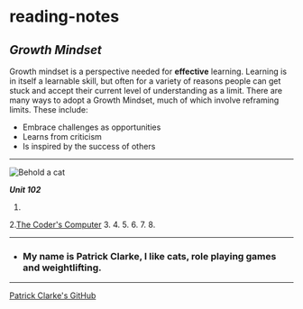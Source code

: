 # reading-notes
## ***Growth Mindset***
Growth mindset is a perspective needed for **effective** learning.  Learning is in itself a learnable skill, but often for a variety of reasons people can get stuck and accept their current level of understanding as a limit.  There are many ways to adopt a Growth Mindset, much of which involve reframing limits.  These include:
* Embrace challenges as opportunities
* Learns from criticism
* Is inspired by the success of others
---
![Behold a cat](https://upload.wikimedia.org/wikipedia/commons/thumb/6/69/June_odd-eyed-cat_cropped.jpg/712px-June_odd-eyed-cat_cropped.jpg)

***Unit 102***

1.
2.[The Coder's Computer](/102notes/102-lab2.md)
3.
4.
5.
6.
7.
8.





---
* ### My name is Patrick Clarke, I like cats, role playing games and weightlifting. 
---
[Patrick Clarke's GitHub](https://github.com/PatrickPatch)

